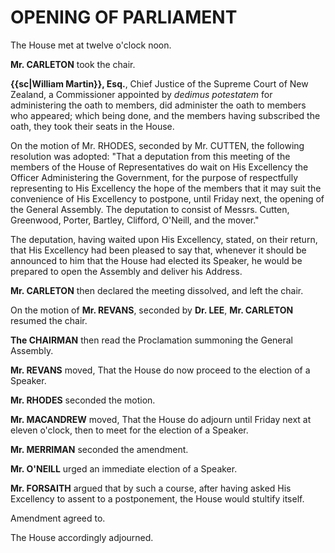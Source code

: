 # OPENING OF PARLIAMENT

The House met at twelve o'clock noon.

**Mr. CARLETON** took the chair.

**{{sc|William Martin}}, Esq.**, Chief Justice of the Supreme Court of New Zealand, a Commissioner appointed by *dedimus potestatem* for administering the oath to members, did administer the oath to members who appeared; which being done, and the members having subscribed the oath, they took their seats in the House.

On the motion of Mr. RHODES, seconded by Mr. CUTTEN, the following resolution was adopted: "That a deputation from this meeting of the members of the House of Representatives do wait on His Excellency the Officer Administering the Government, for the purpose of respectfully representing to His Excellency the hope of the members that it may suit the convenience of His Excellency to postpone, until Friday next, the opening of the General Assembly. The deputation to consist of Messrs. Cutten, Greenwood, Porter, Bartley, Clifford, O'Neill, and the mover."

The deputation, having waited upon His Excellency, stated, on their return, that His Excellency had been pleased to say that, whenever it should be announced to him that the House had elected its Speaker, he would be prepared to open the Assembly and deliver his Address.

**Mr. CARLETON** then declared the meeting dissolved, and left the chair.

On the motion of **Mr. REVANS**, seconded by **Dr. LEE**, **Mr. CARLETON** resumed the chair.

**The CHAIRMAN** then read the Proclamation summoning the General Assembly.

**Mr. REVANS** moved, That the House do now proceed to the election of a Speaker.

**Mr. RHODES** seconded the motion.

**Mr. MACANDREW** moved, That the House do adjourn until Friday next at eleven o'clock, then to meet for the election of a Speaker.

**Mr. MERRIMAN** seconded the amendment.

**Mr. O'NEILL** urged an immediate election of a Speaker.

**Mr. FORSAITH** argued that by such a course, after having asked His Excellency to assent to a postponement, the House would stultify itself.

Amendment agreed to.

The House accordingly adjourned.